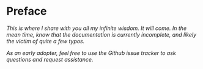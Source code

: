Preface
=======

_This is where I share with you all my infinite wisdom. It will come. In the mean time, know that the documentation is currently incomplete, and likely the victim of quite a few typos._

_As an early adopter, feel free to use the Github issue tracker to ask questions and request assistance._